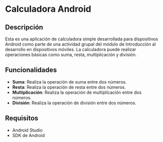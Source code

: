 # Calculadora Android

## Descripción

Esta es una aplicación de calculadora simple desarrollada para dispositivos Android como parte de una actividad grupal del módulo de Introducción al desarrollo en dispositivos móviles. La calculadora puede realizar operaciones básicas como suma, resta, multiplicación y división.

## Funcionalidades

- **Suma**: Realiza la operación de suma entre dos números.
- **Resta**: Realiza la operación de resta entre dos números.
- **Multiplicación**: Realiza la operación de multiplicación entre dos números.
- **División**: Realiza la operación de división entre dos números.

## Requisitos

- Android Studio
- SDK de Android
